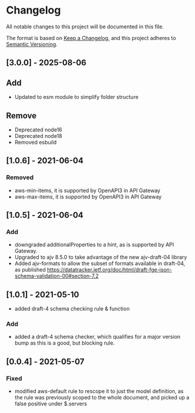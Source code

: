 # Changelog
All notable changes to this project will be documented in this file.

The format is based on [Keep a Changelog](https://keepachangelog.com/en/1.0.0/),
and this project adheres to [Semantic Versioning](https://semver.org/spec/v2.0.0.html).

## [3.0.0] - 2025-08-06

## Add

- Updated to esm module to simplify folder structure

## Remove

- Deprecated node16
- Deprecated node18
- Removed esbuild

## [1.0.6] - 2021-06-04

### Removed

- aws-min-items, it is supported by OpenAPI3 in API Gateway
- aws-max-items, it is supported by OpenAPI3 in API Gateway

## [1.0.5] - 2021-06-04

### Add
- downgraded additionalProperties to a hint, as is supported by API Gateway.
- Upgraded to ajv 8.5.0 to take advantage of the new ajv-draft-04 library
- Added ajv-formats to allow the subset of formats available in draft-04, as published https://datatracker.ietf.org/doc/html/draft-fge-json-schema-validation-00#section-7.2

## [1.0.1] - 2021-05-10

- added draft-4 schema checking rule & function
### Add

- added a draft-4 schema checker, which qualifies for a major version bump as this is a good, but blocking rule.

## [0.0.4] - 2021-05-07

### Fixed

- modified aws-default rule to rescope it to just the model definition, as the rule was previously scoped to the whole document, and picked up a false positive under $.servers
